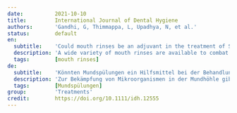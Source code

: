 ```yaml
---
date:          2021-10-10
title:         International Journal of Dental Hygiene
authors:       'Gandhi, G, Thimmappa, L, Upadhya, N, et al.'
status:        default
en:
  subtitle:    'Could mouth rinses be an adjuvant in the treatment of SARS-CoV-2 patients? An appraisal with a systematic review'
  description: 'A wide variety of mouth rinses are available to combat micro-organisms in the oral cavity. At the present global pandemic, the need of the hour is to control the viral infection due to the novel corona virus SARS-COV-2, as its port of entry is through the receptors located in the oral and pharyngeal mucosa. This systematic literature review focuses on the in vivo studies [randomized control trials (RCTs)] done on the efficacy of existing mouth rinses which have been used in reducing the viral loads. The electronic database which includes PubMed-MEDLINE, Google scholar, Scopus, Web of Science, EMBASE, ProQuest and CINAHL was searched from December 2019 to June 2021 with appropriate Medical Subject Headings (MeSH) terms and Boolean operators. Two reviewers independently reviewed the abstracts. Of the 2438 retrieved titles, 905 remained after removing duplicates. Twelve articles were eligible to be included in this review of which seven were randomized with adequate sample size. Mouth washes containing povidone iodine and chlorhexidine decrease the viral load transiently. Large amount of in vivo studies are of paramount importance, especially RCTs, to prove the efficacy of these mouth rinses.'
  tags:        [mouth rinses]
de:
  subtitle:    'Könnten Mundspülungen ein Hilfsmittel bei der Behandlung von SARS-CoV-2-Patienten sein? Eine Bewertung mit einer systematischen Übersichtsarbeit'
  description: 'Zur Bekämpfung von Mikroorganismen in der Mundhöhle gibt es eine Vielzahl von Mundspülungen. Bei der gegenwärtigen globalen Pandemie ist es das Gebot der Stunde, die Virusinfektion durch das neuartige Coronavirus SARS-COV-2 unter Kontrolle zu bringen, da dessen Eintrittspforte die Rezeptoren in der Mund- und Rachenschleimhaut sind. Diese systematische Literaturübersicht konzentriert sich auf die In-vivo-Studien [randomisierte Kontrollstudien (RCTs)] zur Wirksamkeit bestehender Mundspülungen, die zur Verringerung der Viruslast verwendet wurden. Die elektronische Datenbank, die PubMed-MEDLINE, Google scholar, Scopus, Web of Science, EMBASE, ProQuest und CINAHL umfasst, wurde von Dezember 2019 bis Juni 2021 mit entsprechenden Medical Subject Headings (MeSH) Begriffen und Booleschen Operatoren durchsucht. Zwei Reviewer überprüften unabhängig voneinander die Abstracts. Von den 2438 gefundenen Titeln blieben nach dem Entfernen von Duplikaten 905 übrig. Zwölf Artikel konnten in diese Übersicht aufgenommen werden, von denen sieben randomisiert waren und eine ausreichende Stichprobengröße aufwiesen. Mundspülungen mit Povidon-Jod und Chlorhexidin senken die Viruslast vorübergehend. Um die Wirksamkeit dieser Mundspülungen zu belegen, sind umfangreiche In-vivo-Studien, insbesondere RCTs, von größter Bedeutung.' 
  tags:        [Mundspülungen]
group:         'Treatments'
credit:        https://doi.org/10.1111/idh.12555
---
```

